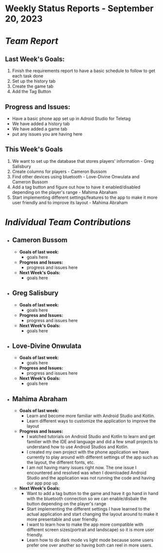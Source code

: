 # Weekly Status Reports - September 20, 2023

# *Team Report*

## Last Week's Goals:
1. Finish the requirements report to have a basic schedule to follow to get each task done
2. Set up the history tab
3. Create the game tab
4. Add the Tag Button

## Progress and Issues:
+ Have a basic phone app set up in Adroid Studio for Teletag
+ We have added a history tab
+ We have added a game tab
+ put any issues you are having here

## This Week's Goals
1. We want to set up the database that stores players' information - Greg Salisbury
2. Create columns for players - Cameron Bussom
3. Find other devices using bluetooth - Love-Divine Onwulata and Cameron Bussom
4. Add a tag button and figure out how to have it enabled/disabled depending on the player's range - Mahima Abraham
5. Start implementing different settings/features to the app to make it more user friendly and to improve its layout - Mahima Abraham

# *Individual Team Contributions*

+ ## Cameron Bussom
    + **Goals of last week:**
      + goals here
    + **Progress and Issues:**
      + progress and issues here
    + **Next Week's Goals:**
      + goals here

+ ## Greg Salisbury 
    + **Goals of last week:**
      + goals here
    + **Progress and Issues:**
      + progress and issues here
    + **Next Week's Goals:**
      + goals here

+ ## Love-Divine Onwulata
    + **Goals of last week:**
      + goals here
    + **Progress and Issues:**
      + progress and issues here
    + **Next Week's Goals:**
      + goals here

+ ## Mahima Abraham
    + **Goals of last week:**
      + Learn and become more familiar with Android Studio and Kotlin.
      + Learn different ways to customize the application to improve the layout
    + **Progress and Issues:**
      + I watched tutorials on Android Studio and Kotlin to learn and get familier with the IDE and language and did a few small projects to understand how to use Android Studios and Kotlin. 
      + I created my own project with the phone application we have currently to play around with different settings of the app such as the layout, the different fonts, etc.
      + I am not having many issues right now. The one issue I encountered and resolved was when I downloaded Android Studio and the application was not running the code and having our app pop up. 
    + **Next Week's Goals:**
      + Want to add a tag button to the game and have it go hand in hand with the bluetooth connection so we can enable/disbale the button depending on the player's range
      + Start implementing the different settings I have learned to the actual application and start changing the layout around to make it more presentable and user friendly.
      + I want to learn how to make the app more compatible with different screen sizes(portrait and landscape) so it is more user friendly.
      + Learn how to do dark mode vs light mode because some users prefer one over another so having both can reel in more users.
